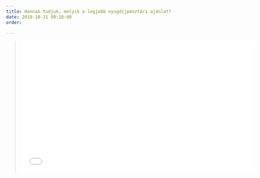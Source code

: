 ```yaml
---
title: Honnan tudjuk, melyik a legjobb nyugdíjpénztári ajánlat?
date: 2019-10-31 00:10:00
order: 

---
```

> <iframe width="640" height="360" src="[https://www.youtube.com/embed/ZE3mqTWsbLo](https://www.youtube.com/embed/ZE3mqTWsbLo "https://www.youtube.com/embed/ZE3mqTWsbLo")" frameborder="0" allow="accelerometer; autoplay; encrypted-media; gyroscope; picture-in-picture" allowfullscreen></iframe>